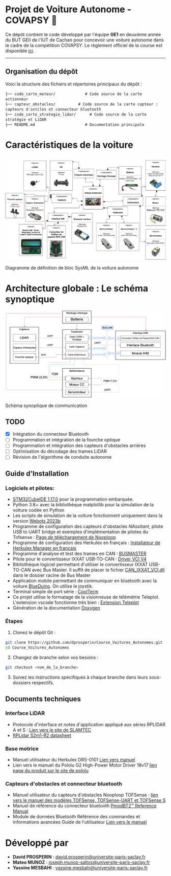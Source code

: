 # Projet de Voiture Autonome - COVAPSY 🚗


Ce dépôt contient le code développé par l'équipe **GE1** en deuxième année du BUT GEII de l'IUT de Cachan pour concevoir une voiture autonome dans le cadre de la compétition COVAPSY. Le règlement officiel de la course est disponible [ici](https://ajuton-ens.github.io/CourseVoituresAutonomesSaclay/).

---
## Organisation du dépôt

Voici la structure des fichiers et répertoires principaux du dépôt :

```plaintext
├── code_carte_moteur/             # Code source de la carte actionneur
├── capteur_obstacles/          # Code source de la carte capteur : capteurs d'ostcles et connecteur bluetooth
├── code_carte_strategie_lidar/      # Code source de la carte stratégie et LiDAR
├── README.md                      # Documentation principale
```

# Caractéristiques de la voiture​
![Diagramme de définition de bloc SysML de la voiture autonome​](./images/copvasy_diagrame_exigence.png)

Diagramme de définition de bloc SysML de la voiture autonome​

#  Architecture globale : Le schéma synoptique 
![Schéma synoptique de communication​​](./images/schema_synoptique_communication.png)

Schéma synoptique de communication​

## TODO
- [x] Intégration du connecteur Bluetooth
- [ ] Programmation et intégration de la fourche optique
- [ ] Programmation et intégration des capteurs d'obstacles arrières
- [ ] Optimisation du décodage des trames LiDAR
- [ ] Révision de l'algorithme de conduite autonome

## Guide d'Installation
### Logiciels et pilotes:
  - [STM32CubeIDE 1.17.0](https://www.st.com/en/development-tools/stm32cubeide.html) pour la programmation embarquée.
  - Python 3.8+ avec la bibliothèque matplotlib pour la simulation de la voiture codée en Python
  - Les scripts de simulation de la voiture fonctionnent uniquement dans la version [Webots 2023b](https://github.com/cyberbotics/webots/releases/tag/R2023b) 
  - Programme de configuration des capteurs d'obstacles *NAssitant*, pilote USB to UART bridge et exemples d'implémentation de pilotes du Tofsense : [Page de téléchargement de Nooploop](https://www.nooploop.com/download/)
  - Programme de configuration des Herkulex en français : [Installateur de Herkulex Manager en français](https://upsud-my.sharepoint.com/:u:/g/personal/david_prosperin_universite-paris-saclay_fr/EcTWrL1j4UJJgb2gJz-qEDoBWvkneA_PfRN32brg2IUPKg?e=HXQQ5R)
  - Programme d'analyse et test des trames en CAN : [BUSMASTER](https://rbei-etas.github.io/busmaster/)
  - Pilote pour le convertisseur IXXAT USB-TO-CAN : [Driver VCI V4](https://www.hms-networks.com/support/general-downloads)
  - Bibliothèque logiciel permettant d'utiliser le convertisseur IXXAT USB-TO-CAN avec Bus Master. Il suffit de placer le fichier [CAN_IXXAT_VCI.dll](https://upsud-my.sharepoint.com/:u:/g/personal/pauline_michel1_universite-paris-saclay_fr/EYL0c9kcsmpOkCqYnstpeuUBmyhb8S_0AUN9MwtDM4tnOg?e=cGdKdd) dans le dossier racine de Bus Master 
  - Application mobile permettant de communiquer en bluetooth avec la voiture [BlueDuino](https://play.google.com/store/apps/details?id=com.app.aktham.blueduino&pcampaignid=web_share). On utilise le joystik.
  - Terminal simple de port série : [CoolTerm](https://freeware.the-meiers.org/)
  - Ce projet utilise le formatage de la visionneuse de télémétrie Teleplot. L'extension vscode fonctionne très bien : [Extension Teleplot](https://marketplace.visualstudio.com/items?itemName=alexnesnes.teleplot)
  - Génération de la documentation [Doxygen](https://www.doxygen.nl/manual/index.html)
### Étapes
1. Clonez le dépôt Git :
```bash
git clone https://github.com/dprosperin/Course_Voitures_Autonomes.git
cd Course_Voitures_Autonomes
```

2.	Changez de branche selon vos besoins :
```bash
git checkout <nom_de_la_branche>
```
3.	Suivez les instructions spécifiques à chaque branche dans leurs sous-dossiers respectifs.

## Documents techniques
### Interface LiDAR
- Protocole d'interface et notes d'application appliqué aux séries RPLIDAR A et S : [Lien vers le site de SLAMTEC](https://bucket-download.slamtec.com/6494fd238cf5e0d881f56d914c6d1f355c0f582a/LR001_SLAMTEC_rplidar_protocol_v2.4_en.pdf)
- [RPLidar S2m1-R2 datasheet](https://cdn.robotshop.com/media/r/rpk/rb-rpk-20/pdf/rplidar-s2-360-laser-scanner-30-m-datasheet.pdf)
### Base motrice
- Manuel utilisateur du Herkulex DRS-0101 [Lien vers manuel](https://cdn.robotshop.com/media/d/das/rb-das-05/pdf/_eng_herkulex_manual_20140218.pdf)
- Lien vers le manuel du Pololu G2 High-Power Motor Driver 18v17 [lien page du produit sur le site de pololu](https://www.pololu.com/product/2991)
### Capteurs d'obstacles et connecteur bluetooth
- Manuel utilisateur du capteurs d'obstacles Nooploop TOFSense : [lien vers le manuel des modèles TOFSense, TOFSense-UART et TOFSense S](https://ftp.nooploop.com/downloads/tofsense/TOFSense_User_Manual_V3.0_en.pdf)
- Manuel de référence du connecteur bluetooth [PmodBT2™ Reference Manual](https://digilent.com/reference/_media/reference/pmod/pmodbt2/pmodbt2_rm.pdf)
- Module de données Bluetooth Référence des commandes et informations avancées Guide de l'utilisateur [Lien vers le manuel](https://ww1.microchip.com/downloads/en/DeviceDoc/bluetooth_cr_UG-v1.0r.pdf)

# Développé par
* __David PROSPERIN__ : <david.prosperin@universite-paris-saclay.fr>
* __Mateo MUNOZ__ : <joseph.munoz-saltos@universite-paris-saclay.fr>
* __Yassine MESBAHI__ : <yassine.mesbahi@universite-paris-saclay.fr>